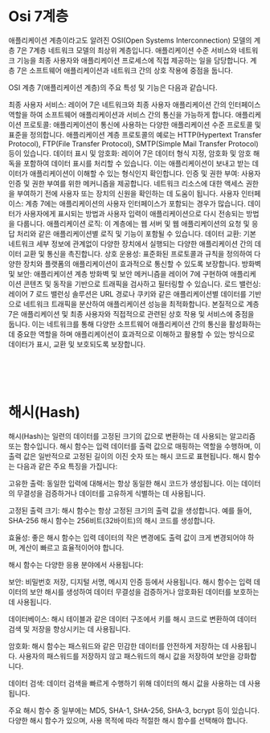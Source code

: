 Osi 7계층
===

애플리케이션 계층이라고도 알려진 OSI(Open Systems Interconnection) 모델의 계층 7은 7계층 네트워크 모델의 최상위 계층입니다. 애플리케이션 수준 서비스와 네트워크 기능을 최종 사용자와 애플리케이션 프로세스에 직접 제공하는 일을 담당합니다. 계층 7은 소프트웨어 애플리케이션과 네트워크 간의 상호 작용에 중점을 둡니다.

OSI 계층 7(애플리케이션 계층)의 주요 특성 및 기능은 다음과 같습니다.

최종 사용자 서비스: 레이어 7은 네트워크와 최종 사용자 애플리케이션 간의 인터페이스 역할을 하여 소프트웨어 애플리케이션과 서비스 간의 통신을 가능하게 합니다.
애플리케이션 프로토콜: 애플리케이션이 통신에 사용하는 다양한 애플리케이션 수준 프로토콜 및 표준을 정의합니다. 애플리케이션 계층 프로토콜의 예로는 HTTP(Hypertext Transfer Protocol), FTP(File Transfer Protocol), SMTP(Simple Mail Transfer Protocol) 등이 있습니다.
데이터 표시 및 암호화: 레이어 7은 데이터 형식 지정, 암호화 및 암호 해독을 포함하여 데이터 표시를 처리할 수 있습니다. 이는 애플리케이션이 보내고 받는 데이터가 애플리케이션이 이해할 수 있는 형식인지 확인합니다.
인증 및 권한 부여: 사용자 인증 및 권한 부여를 위한 메커니즘을 제공합니다. 네트워크 리소스에 대한 액세스 권한을 부여하기 전에 사용자 또는 장치의 신원을 확인하는 데 도움이 됩니다.
사용자 인터페이스: 계층 7에는 애플리케이션의 사용자 인터페이스가 포함되는 경우가 많습니다. 데이터가 사용자에게 표시되는 방법과 사용자 입력이 애플리케이션으로 다시 전송되는 방법을 다룹니다.
애플리케이션 로직: 이 계층에는 웹 서버 및 웹 애플리케이션의 요청 및 응답 처리와 같은 애플리케이션별 로직 및 기능이 포함될 수 있습니다.
데이터 교환: 기본 네트워크 세부 정보에 관계없이 다양한 장치에서 실행되는 다양한 애플리케이션 간의 데이터 교환 및 통신을 촉진합니다.
상호 운용성: 표준화된 프로토콜과 규칙을 정의하여 다양한 장치와 플랫폼의 애플리케이션이 효과적으로 통신할 수 있도록 보장합니다.
방화벽 및 보안: 애플리케이션 계층 방화벽 및 보안 메커니즘을 레이어 7에 구현하여 애플리케이션 콘텐츠 및 동작을 기반으로 트래픽을 검사하고 필터링할 수 있습니다.
로드 밸런싱: 레이어 7 로드 밸런싱 솔루션은 URL 경로나 쿠키와 같은 애플리케이션별 데이터를 기반으로 네트워크 트래픽을 분산하여 애플리케이션 성능을 최적화합니다.
본질적으로 계층 7은 애플리케이션 및 최종 사용자와 직접적으로 관련된 상호 작용 및 서비스에 중점을 둡니다. 이는 네트워크를 통해 다양한 소프트웨어 애플리케이션 간의 통신을 활성화하는 데 중요한 역할을 하며 애플리케이션이 효과적으로 이해하고 활용할 수 있는 방식으로 데이터가 표시, 교환 및 보호되도록 보장합니다.

<br/>
<br/>
<br/>

해시(Hash)
===

해시(Hash)는 일련의 데이터를 고정된 크기의 값으로 변환하는 데 사용되는 알고리즘 또는 함수입니다. 해시 함수는 입력 데이터를 출력 값으로 매핑하는 역할을 수행하며, 이 출력 값은 일반적으로 고정된 길이의 이진 숫자 또는 해시 코드로 표현됩니다. 해시 함수는 다음과 같은 주요 특징을 가집니다:

고유한 출력: 동일한 입력에 대해서는 항상 동일한 해시 코드가 생성됩니다. 이는 데이터의 무결성을 검증하거나 데이터를 고유하게 식별하는 데 사용됩니다.

고정된 출력 크기: 해시 함수는 항상 고정된 크기의 출력 값을 생성합니다. 예를 들어, SHA-256 해시 함수는 256비트(32바이트)의 해시 코드를 생성합니다.

효율성: 좋은 해시 함수는 입력 데이터의 작은 변경에도 출력 값이 크게 변경되어야 하며, 계산이 빠르고 효율적이어야 합니다.

해시 함수는 다양한 응용 분야에서 사용됩니다:

보안: 비밀번호 저장, 디지털 서명, 메시지 인증 등에서 사용됩니다. 해시 함수는 입력 데이터의 보안 해시를 생성하여 데이터 무결성을 검증하거나 암호화된 데이터를 보호하는 데 사용됩니다.

데이터베이스: 해시 테이블과 같은 데이터 구조에서 키를 해시 코드로 변환하여 데이터 검색 및 저장을 향상시키는 데 사용됩니다.

암호화: 해시 함수는 패스워드와 같은 민감한 데이터를 안전하게 저장하는 데 사용됩니다. 사용자의 패스워드를 저장하지 않고 패스워드의 해시 값을 저장하여 보안을 강화합니다.

데이터 검색: 데이터 검색을 빠르게 수행하기 위해 데이터의 해시 값을 사용하는 데 사용됩니다.

주요 해시 함수 중 일부에는 MD5, SHA-1, SHA-256, SHA-3, bcrypt 등이 있습니다. 다양한 해시 함수가 있으며, 사용 목적에 따라 적절한 해시 함수를 선택해야 합니다.
